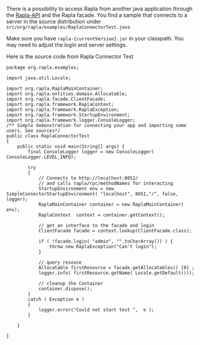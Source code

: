 There is a possibility to access Rapla from another java application through the [Rapla-API](http://rapla.googlecode.com/svn/trunk/javadoc/index.html) and the Rapla facade. You find a sample that connects to a server in the source distribution under `src/org/rapla/examples/RaplaConnectorTest.java`

Make sure you have `rapla-{currentVersion}.jar` in your classpath. You may need to adjust the login and server settings.

Here is the source code from Rapla Connector Test

```
package org.rapla.examples;

import java.util.Locale;

import org.rapla.RaplaMainContainer;
import org.rapla.entities.domain.Allocatable;
import org.rapla.facade.ClientFacade;
import org.rapla.framework.RaplaContext;
import org.rapla.framework.RaplaException;
import org.rapla.framework.StartupEnvironment;
import org.rapla.framework.logger.ConsoleLogger;
/** Simple demonstration for connecting your app and importing some users. See sources*/
public class RaplaConnectorTest
{
    public static void main(String[] args) {
        final ConsoleLogger logger = new ConsoleLogger( ConsoleLogger.LEVEL_INFO);

        try
        {
            // Connects to http://localhost:8051/
            // and calls rapla/rpc/methodNames for interacting 
            StartupEnvironment env = new SimpleConnectorStartupEnvironment( "localhost", 8051,"/", false, logger);
            RaplaMainContainer container = new RaplaMainContainer( env);
            RaplaContext  context = container.getContext();

            // get an interface to the facade and login
            ClientFacade facade = context.lookup(ClientFacade.class);

            if ( !facade.login( "admin", "".toCharArray()) ) {
                throw new RaplaException("Can't login");
            }

            // query resouce
            Allocatable firstResource = facade.getAllocatables() [0] ;
            logger.info( firstResource.getName( Locale.getDefault()));

            // cleanup the Container
            container.dispose();
        }
        catch ( Exception e )
        {
            logger.error("Could not start test ",  e );
        }

    }

}


```